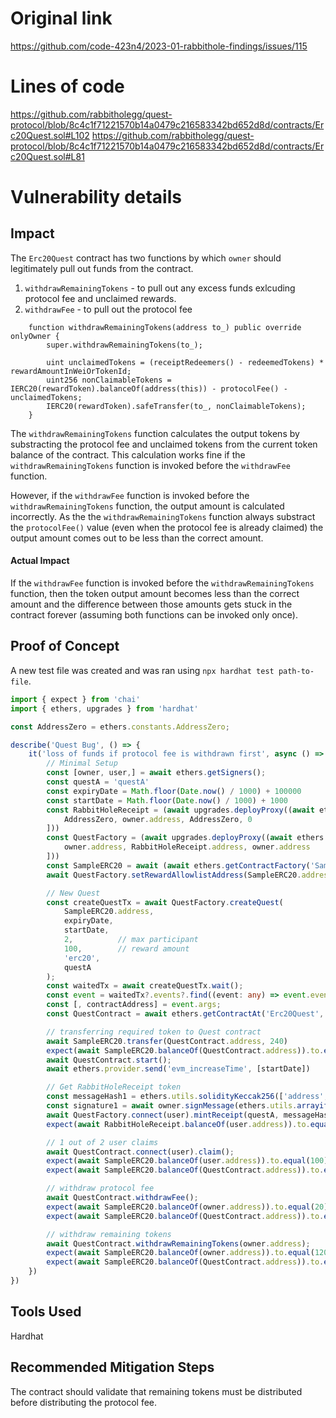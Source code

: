 # Original link
https://github.com/code-423n4/2023-01-rabbithole-findings/issues/115
# Lines of code

https://github.com/rabbitholegg/quest-protocol/blob/8c4c1f71221570b14a0479c216583342bd652d8d/contracts/Erc20Quest.sol#L102
https://github.com/rabbitholegg/quest-protocol/blob/8c4c1f71221570b14a0479c216583342bd652d8d/contracts/Erc20Quest.sol#L81


# Vulnerability details

## Impact
The `Erc20Quest` contract has two functions by which `owner` should legitimately pull out funds from the contract.
1. `withdrawRemainingTokens` - to pull out any excess funds exlcuding protocol fee and unclaimed rewards.
2. `withdrawFee` - to pull out the protocol fee

```solidity
    function withdrawRemainingTokens(address to_) public override onlyOwner {
        super.withdrawRemainingTokens(to_);

        uint unclaimedTokens = (receiptRedeemers() - redeemedTokens) * rewardAmountInWeiOrTokenId;
        uint256 nonClaimableTokens = IERC20(rewardToken).balanceOf(address(this)) - protocolFee() - unclaimedTokens;
        IERC20(rewardToken).safeTransfer(to_, nonClaimableTokens);
    }
```

The `withdrawRemainingTokens` function calculates the output tokens by substracting the protocol fee and unclaimed tokens from the current token balance of the contract. This calculation works fine if the `withdrawRemainingTokens` function is invoked before the `withdrawFee` function.

However, if the `withdrawFee` function is invoked before the `withdrawRemainingTokens` function, the output amount is calculated incorrectly. As the the `withdrawRemainingTokens` function always substract the `protocolFee()` value (even when the protocol fee is already claimed) the output amount comes out to be less than the correct amount.

#### Actual Impact
If the `withdrawFee` function is invoked before the `withdrawRemainingTokens` function, then the token output amount becomes less than the correct amount and the difference between those amounts gets stuck in the contract forever (assuming both functions can be invoked only once). 

## Proof of Concept
A new test file was created and was ran using `npx hardhat test path-to-file`.
```typescript
import { expect } from 'chai'
import { ethers, upgrades } from 'hardhat'

const AddressZero = ethers.constants.AddressZero;

describe('Quest Bug', () => {
    it('loss of funds if protocol fee is withdrawn first', async () => {
        // Minimal Setup
        const [owner, user,] = await ethers.getSigners();
        const questA = 'questA'
        const expiryDate = Math.floor(Date.now() / 1000) + 100000
        const startDate = Math.floor(Date.now() / 1000) + 1000
        const RabbitHoleReceipt = (await upgrades.deployProxy((await ethers.getContractFactory('RabbitHoleReceipt')), [
            AddressZero, owner.address, AddressZero, 0
        ]))
        const QuestFactory = (await upgrades.deployProxy((await ethers.getContractFactory('QuestFactory')), [
            owner.address, RabbitHoleReceipt.address, owner.address
        ]))
        const SampleERC20 = await (await ethers.getContractFactory('SampleERC20')).deploy("", "", 240, owner.address)
        await QuestFactory.setRewardAllowlistAddress(SampleERC20.address, true);

        // New Quest
        const createQuestTx = await QuestFactory.createQuest(
            SampleERC20.address,
            expiryDate,
            startDate,
            2,          // max participant
            100,        // reward amount
            'erc20',
            questA
        );
        const waitedTx = await createQuestTx.wait();
        const event = waitedTx?.events?.find((event: any) => event.event === 'QuestCreated');
        const [, contractAddress] = event.args;
        const QuestContract = await ethers.getContractAt('Erc20Quest', contractAddress);

        // transferring required token to Quest contract
        await SampleERC20.transfer(QuestContract.address, 240)
        expect(await SampleERC20.balanceOf(QuestContract.address)).to.eq(240);
        await QuestContract.start();
        await ethers.provider.send('evm_increaseTime', [startDate])

        // Get RabbitHoleReceipt token
        const messageHash1 = ethers.utils.solidityKeccak256(['address', 'string'], [user.address.toLowerCase(), questA])
        const signature1 = await owner.signMessage(ethers.utils.arrayify(messageHash1))
        await QuestFactory.connect(user).mintReceipt(questA, messageHash1, signature1)
        expect(await RabbitHoleReceipt.balanceOf(user.address)).to.equal(1)

        // 1 out of 2 user claims
        await QuestContract.connect(user).claim();
        expect(await SampleERC20.balanceOf(user.address)).to.equal(100)             // 100 tokens were transferred to user
        expect(await SampleERC20.balanceOf(QuestContract.address)).to.equal(140)    // balance of Quest = 240 - 100 = 140 tokens

        // withdraw protocol fee
        await QuestContract.withdrawFee();                                          // 20 tokens were transferred to owner
        expect(await SampleERC20.balanceOf(owner.address)).to.equal(20)
        expect(await SampleERC20.balanceOf(QuestContract.address)).to.equal(120)

        // withdraw remaining tokens
        await QuestContract.withdrawRemainingTokens(owner.address);                 // 100 tokens were transferred to owner
        expect(await SampleERC20.balanceOf(owner.address)).to.equal(120)
        expect(await SampleERC20.balanceOf(QuestContract.address)).to.equal(20)     // 20 tokens are still present in Quest
    })
})
```

## Tools Used
Hardhat

## Recommended Mitigation Steps
The contract should validate that remaining tokens must be distributed before distributing the protocol fee. 